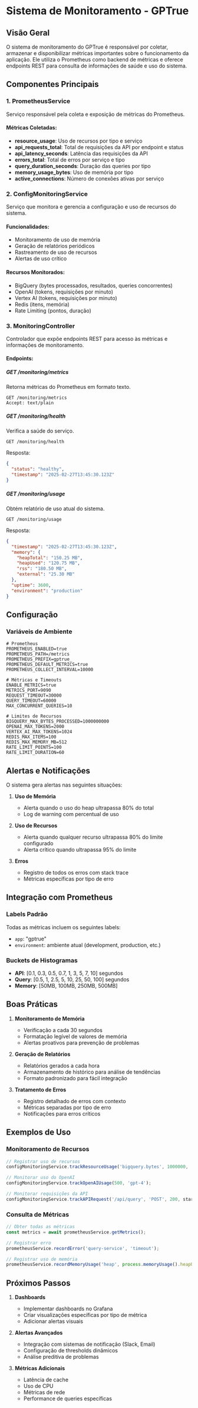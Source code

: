 # Sistema de Monitoramento - GPTrue

## Visão Geral
O sistema de monitoramento do GPTrue é responsável por coletar, armazenar e disponibilizar métricas importantes sobre o funcionamento da aplicação. Ele utiliza o Prometheus como backend de métricas e oferece endpoints REST para consulta de informações de saúde e uso do sistema.

## Componentes Principais

### 1. PrometheusService
Serviço responsável pela coleta e exposição de métricas do Prometheus.

#### Métricas Coletadas:
- **resource_usage**: Uso de recursos por tipo e serviço
- **api_requests_total**: Total de requisições da API por endpoint e status
- **api_latency_seconds**: Latência das requisições da API
- **errors_total**: Total de erros por serviço e tipo
- **query_duration_seconds**: Duração das queries por tipo
- **memory_usage_bytes**: Uso de memória por tipo
- **active_connections**: Número de conexões ativas por serviço

### 2. ConfigMonitoringService
Serviço que monitora e gerencia a configuração e uso de recursos do sistema.

#### Funcionalidades:
- Monitoramento de uso de memória
- Geração de relatórios periódicos
- Rastreamento de uso de recursos
- Alertas de uso crítico

#### Recursos Monitorados:
- BigQuery (bytes processados, resultados, queries concorrentes)
- OpenAI (tokens, requisições por minuto)
- Vertex AI (tokens, requisições por minuto)
- Redis (itens, memória)
- Rate Limiting (pontos, duração)

### 3. MonitoringController
Controlador que expõe endpoints REST para acesso às métricas e informações de monitoramento.

#### Endpoints:

##### GET /monitoring/metrics
Retorna métricas do Prometheus em formato texto.
```http
GET /monitoring/metrics
Accept: text/plain
```

##### GET /monitoring/health
Verifica a saúde do serviço.
```http
GET /monitoring/health
```
Resposta:
```json
{
  "status": "healthy",
  "timestamp": "2025-02-27T13:45:30.123Z"
}
```

##### GET /monitoring/usage
Obtém relatório de uso atual do sistema.
```http
GET /monitoring/usage
```
Resposta:
```json
{
  "timestamp": "2025-02-27T13:45:30.123Z",
  "memory": {
    "heapTotal": "150.25 MB",
    "heapUsed": "120.75 MB",
    "rss": "180.50 MB",
    "external": "25.30 MB"
  },
  "uptime": 3600,
  "environment": "production"
}
```

## Configuração

### Variáveis de Ambiente
```env
# Prometheus
PROMETHEUS_ENABLED=true
PROMETHEUS_PATH=/metrics
PROMETHEUS_PREFIX=gptrue_
PROMETHEUS_DEFAULT_METRICS=true
PROMETHEUS_COLLECT_INTERVAL=10000

# Métricas e Timeouts
ENABLE_METRICS=true
METRICS_PORT=9090
REQUEST_TIMEOUT=30000
QUERY_TIMEOUT=60000
MAX_CONCURRENT_QUERIES=10

# Limites de Recursos
BIGQUERY_MAX_BYTES_PROCESSED=1000000000
OPENAI_MAX_TOKENS=2000
VERTEX_AI_MAX_TOKENS=1024
REDIS_MAX_ITEMS=100
REDIS_MAX_MEMORY_MB=512
RATE_LIMIT_POINTS=100
RATE_LIMIT_DURATION=60
```

## Alertas e Notificações

O sistema gera alertas nas seguintes situações:

1. **Uso de Memória**
   - Alerta quando o uso do heap ultrapassa 80% do total
   - Log de warning com percentual de uso

2. **Uso de Recursos**
   - Alerta quando qualquer recurso ultrapassa 80% do limite configurado
   - Alerta crítico quando ultrapassa 95% do limite

3. **Erros**
   - Registro de todos os erros com stack trace
   - Métricas específicas por tipo de erro

## Integração com Prometheus

### Labels Padrão
Todas as métricas incluem os seguintes labels:
- `app`: "gptrue"
- `environment`: ambiente atual (development, production, etc.)

### Buckets de Histogramas
- **API**: [0.1, 0.3, 0.5, 0.7, 1, 3, 5, 7, 10] segundos
- **Query**: [0.5, 1, 2.5, 5, 10, 25, 50, 100] segundos
- **Memory**: [50MB, 100MB, 250MB, 500MB]

## Boas Práticas

1. **Monitoramento de Memória**
   - Verificação a cada 30 segundos
   - Formatação legível de valores de memória
   - Alertas proativos para prevenção de problemas

2. **Geração de Relatórios**
   - Relatórios gerados a cada hora
   - Armazenamento de histórico para análise de tendências
   - Formato padronizado para fácil integração

3. **Tratamento de Erros**
   - Registro detalhado de erros com contexto
   - Métricas separadas por tipo de erro
   - Notificações para erros críticos

## Exemplos de Uso

### Monitoramento de Recursos
```typescript
// Registrar uso de recursos
configMonitoringService.trackResourceUsage('bigquery.bytes', 1000000, 'query');

// Monitorar uso do OpenAI
configMonitoringService.trackOpenAIUsage(500, 'gpt-4');

// Monitorar requisições da API
configMonitoringService.trackAPIRequest('/api/query', 'POST', 200, startTime);
```

### Consulta de Métricas
```typescript
// Obter todas as métricas
const metrics = await prometheusService.getMetrics();

// Registrar erro
prometheusService.recordError('query-service', 'timeout');

// Registrar uso de memória
prometheusService.recordMemoryUsage('heap', process.memoryUsage().heapUsed);
```

## Próximos Passos

1. **Dashboards**
   - Implementar dashboards no Grafana
   - Criar visualizações específicas por tipo de métrica
   - Adicionar alertas visuais

2. **Alertas Avançados**
   - Integração com sistemas de notificação (Slack, Email)
   - Configuração de thresholds dinâmicos
   - Análise preditiva de problemas

3. **Métricas Adicionais**
   - Latência de cache
   - Uso de CPU
   - Métricas de rede
   - Performance de queries específicas 
